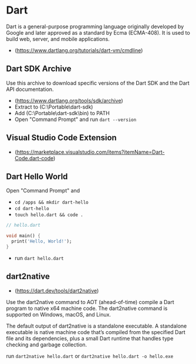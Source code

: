 # Dart
Dart is a general-purpose programming language originally developed by Google and later approved as a standard by Ecma (ECMA-408). It is used to build web, server, and mobile applications.
- (https://www.dartlang.org/tutorials/dart-vm/cmdline)

## Dart SDK Archive
Use this archive to download specific versions of the Dart SDK and the Dart API documentation.
- (https://www.dartlang.org/tools/sdk/archive)
- Extract to (C:\Portable\dart-sdk\)
- Add (C:\Portable\dart-sdk\bin\) to PATH
- Open "Command Prompt" and run `dart --version`

## Visual Studio Code Extension
- (https://marketplace.visualstudio.com/items?itemName=Dart-Code.dart-code)

## Dart Hello World
Open "Command Prompt" and

- `cd /apps && mkdir dart-hello`
- `cd dart-hello`
- `touch hello.dart && code .`

```dart
// hello.dart

void main() {
  print('Hello, World!');
}

```

- run `dart hello.dart`

## dart2native
- (https://dart.dev/tools/dart2native) 

Use the dart2native command to AOT (ahead-of-time) compile a Dart program to native x64 machine code. The dart2native command is supported on Windows, macOS, and Linux.

The default output of dart2native is a standalone executable. A standalone executable is native machine code that’s compiled from the specified Dart file and its dependencies, plus a small Dart runtime that handles type checking and garbage collection.

run `dart2native hello.dart` or `dart2native hello.dart -o hello.exe`
